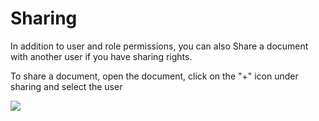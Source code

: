 # Sharing

In addition to user and role permissions, you can also Share a document with another user if you have sharing rights.

To share a document, open the document, click on the "+" icon under sharing and select the user

<img class="screenshot" src="/assets/manual_erpnext_com/img/setup/users/share.gif">
